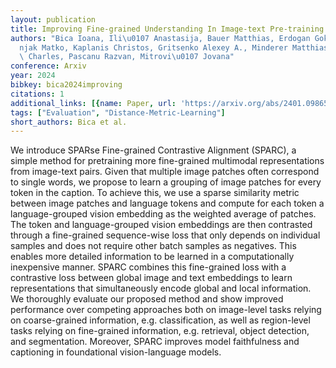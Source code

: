 ```yaml
---
layout: publication
title: Improving Fine-grained Understanding In Image-text Pre-training
authors: "Bica Ioana, Ili\u0107 Anastasija, Bauer Matthias, Erdogan Goker, Bo\u0161\
  njak Matko, Kaplanis Christos, Gritsenko Alexey A., Minderer Matthias, Blundell\
  \ Charles, Pascanu Razvan, Mitrovi\u0107 Jovana"
conference: Arxiv
year: 2024
bibkey: bica2024improving
citations: 1
additional_links: [{name: Paper, url: 'https://arxiv.org/abs/2401.09865'}]
tags: ["Evaluation", "Distance-Metric-Learning"]
short_authors: Bica et al.
---
```

We introduce SPARse Fine-grained Contrastive Alignment (SPARC), a simple
method for pretraining more fine-grained multimodal representations from
image-text pairs. Given that multiple image patches often correspond to single
words, we propose to learn a grouping of image patches for every token in the
caption. To achieve this, we use a sparse similarity metric between image
patches and language tokens and compute for each token a language-grouped
vision embedding as the weighted average of patches. The token and
language-grouped vision embeddings are then contrasted through a fine-grained
sequence-wise loss that only depends on individual samples and does not require
other batch samples as negatives. This enables more detailed information to be
learned in a computationally inexpensive manner. SPARC combines this
fine-grained loss with a contrastive loss between global image and text
embeddings to learn representations that simultaneously encode global and local
information. We thoroughly evaluate our proposed method and show improved
performance over competing approaches both on image-level tasks relying on
coarse-grained information, e.g. classification, as well as region-level tasks
relying on fine-grained information, e.g. retrieval, object detection, and
segmentation. Moreover, SPARC improves model faithfulness and captioning in
foundational vision-language models.